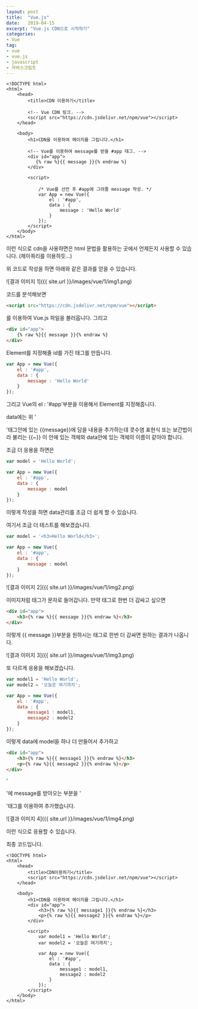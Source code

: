 ```yaml
---
layout: post
title:  "Vue.js"
date:   2019-04-15
excerpt: "Vue.js CDN으로 시작하기"
categories:
- Vue
tag:
- vue
- vue.js
- javascript
- 자바스크립트
---
```


```vue
<!DOCTYPE html>
<html>
    <head>
        <title>CDN 이용하기</title>
     
        <!-- Vue CDN 링크. -->
        <script src="https://cdn.jsdelivr.net/npm/vue"></script>
    </head>

    <body>
        <h1>CDN을 이용하여 페이지를 그립니다.</h1>

        <!-- Vue를 이용하여 message를 받을 #app 태그. -->
        <div id="app">
           {% raw %}{{ message }}{% endraw %}
        </div>

        <script>
        
            /* Vue를 선언 후 #app에 그려줄 message 작성. */
            var App = new Vue({
                el : '#app',
                data : {
                    message : 'Hello World'
                }
            });
        </script>
    </body>
</html>
```

이런 식으로 cdn을 사용하면은 html 문법을 활용하는 곳에서 언제든지 사용할 수 있습니다. (제이쿼리를 이용하듯...)

위 코드로 작성을 하면 아래와 같은 결과를 얻을 수 있습니다.

![결과 이미지 1]({{ site.url }}/images/vue/1/img1.png)

코드를 분석해보면

```html
<script src="https://cdn.jsdelivr.net/npm/vue"></script>
```

를 이용하여 Vue.js 파일을 불러옵니다. 그리고

```html
<div id="app">
    {% raw %}{{ message }}{% endraw %}
</div>
```

Element를 지정해줄 id를 가진 태그를 만듭니다.

```javascript
var App = new Vue({
    el : '#app',
    data : {
        message : 'Hello World'
    }
});
```

그리고 Vue의 el : '#app'부분을 이용해서 Element를 지정해줍니다.

data에는 위 '<div id="app">'태그안에 있는 {{message}}에 담을 내용을 추가하는데 콧수염 표현식 또는 보간법이라 불리는 {{~}} 이 안에 있는 객체와 data안에 있는 객체의 이름이 같아야 합니다.

조금 더 응용을 하면은

```javascript
var model = 'Hello World';

var App = new Vue({
    el : '#app',
    data : {
        message : model
    }
});
```

이렇게 작성을 하면 data관리를 조금 더 쉽게 할 수 있습니다.

여기서 조금 더 테스트를 해보겠습니다.

```javascript
var model = '<h3>Hello World</h3>';

var App = new Vue({
    el : '#app',
    data : {
        message : model
    }
});
```

![결과 이미지 2]({{ site.url }}/images/vue/1/img2.png)

이미지처럼 태그가 문자로 들어갑니다. 만약 태그로 한번 더 감싸고 싶으면

```html
<div id="app">
    <h3>{% raw %}{{ message }}{% endraw %}</h3>
</div>
```

이렇게 {{ message }}부분을 원하시는 태그로 한번 더 감싸면 원하는 결과가 나옵니다.

![결과 이미지 3]({{ site.url }}/images/vue/1/img3.png)

또 다르게 응용을 해보겠습니다.

```javascript
var model1 = 'Hello World';
var model2 = '오늘은 여기까지';

var App = new Vue({
    el : '#app',
    data : {
        message1 : model1,
        message2 : model2
    }
});
```

이렇게 data에 model을 하나 더 만들어서 추가하고

```html
<div id="app">
    <h3>{% raw %}{{ message1 }}{% endraw %}</h3>
    <p>{% raw %}{{ message2 }}{% endraw %}</p>
</div>
```

'<div id="app">'에 message를 받아오는 부분을 '<p>'태그를 이용하여 추가했습니다.

![결과 이미지 4]({{ site.url }}/images/vue/1/img4.png)

이런 식으로 응용할 수 있습니다.

최종 코드입니다.

```vue
<!DOCTYPE html>
<html>
    <head>
        <title>CDN이용하기</title>
        <script src="https://cdn.jsdelivr.net/npm/vue"></script>
    </head>

    <body>
        <h1>CDN을 이용하여 페이지를 그립니다.</h1>
        <div id="app">
            <h3>{% raw %}{{ message1 }}{% endraw %}</h3>
            <p>{% raw %}{{ message2 }}{% endraw %}</p>
        </div>

        <script>
            var model1 = 'Hello World';
            var model2 = '오늘은 여기까지';

            var App = new Vue({
                el : '#app',
                data : {
                    message1 : model1,
                    message2 : model2
                }
            });
        </script>
    </body>
</html>
```
